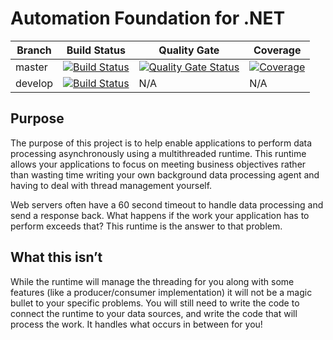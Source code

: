 # Automation Foundation for .NET

| Branch | Build Status | Quality Gate | Coverage |
| ------ | ------------ | ------------ | -------- |
| master | [![Build Status](https://ci.appveyor.com/api/projects/status/hjeka0n8bqs34a9o?svg=true)](https://ci.appveyor.com/project/winnster/automationfoundation) | [![Quality Gate Status](https://sonarcloud.io/api/project_badges/measure?project=AutomationFoundation&metric=alert_status)](https://sonarcloud.io/dashboard?id=AutomationFoundation) | [![Coverage](https://sonarcloud.io/api/project_badges/measure?project=AutomationFoundation&metric=coverage)](https://sonarcloud.io/dashboard?id=AutomationFoundation) |
| develop | [![Build Status](https://ci.appveyor.com/api/projects/status/hjeka0n8bqs34a9o/branch/develop?svg=true)](https://ci.appveyor.com/project/winnster/automationfoundation/branch/develop) | N/A | N/A |

## Purpose
The purpose of this project is to help enable applications to perform data processing asynchronously using a multithreaded runtime. This runtime allows your applications to focus on meeting business objectives rather than wasting time writing your own background data processing agent and having to deal with thread management yourself.

Web servers often have a 60 second timeout to handle data processing and send a response back. What happens if the work your application has to perform exceeds that? This runtime is the answer to that problem.

## What this isn’t
While the runtime will manage the threading for you along with some features (like a producer/consumer implementation) it will not be a magic bullet to your specific problems. You will still need to write the code to connect the runtime to your data sources, and write the code that will process the work. It handles what occurs in between for you!



